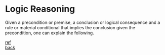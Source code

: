 # Logic Reasoning

Given a precondition or premise, a conclusion or logical consequence and a rule or material conditional that implies the conclusion given the precondition, one can explain the following.

[ref](https://en.wikipedia.org/wiki/Logical_reasoning)\
[back](../readme.md)

